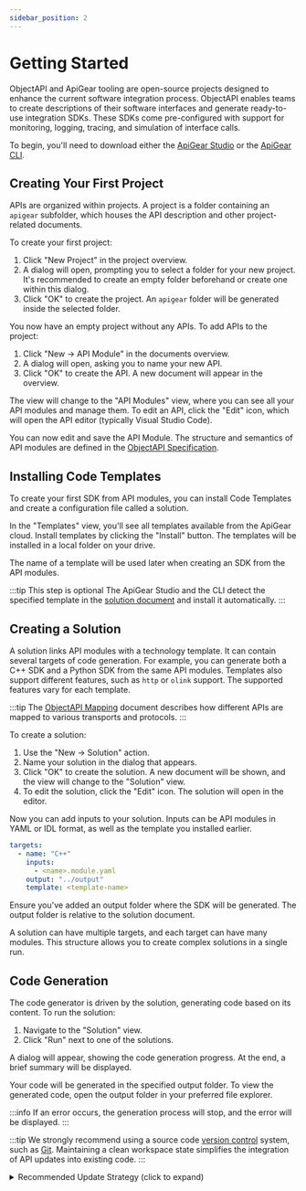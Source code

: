 ```yaml
---
sidebar_position: 2
---
```


# Getting Started

ObjectAPI and ApiGear tooling are open-source projects designed to enhance the current software integration process. ObjectAPI enables teams to create descriptions of their software interfaces and generate ready-to-use integration SDKs. These SDKs come pre-configured with support for monitoring, logging, tracing, and simulation of interface calls.

To begin, you'll need to download either the [ApiGear Studio](https://github.com/apigear-io/studio/releases/latest) or the [ApiGear CLI](https://github.com/apigear-io/cli/releases/latest).

## Creating Your First Project

APIs are organized within projects. A project is a folder containing an `apigear` subfolder, which houses the API description and other project-related documents.

To create your first project:

1. Click "New Project" in the project overview.
2. A dialog will open, prompting you to select a folder for your new project. It's recommended to create an empty folder beforehand or create one within this dialog.
3. Click "OK" to create the project. An `apigear` folder will be generated inside the selected folder.

You now have an empty project without any APIs. To add APIs to the project:

1. Click "New -> API Module" in the documents overview.
2. A dialog will open, asking you to name your new API.
3. Click "OK" to create the API. A new document will appear in the overview.

The view will change to the "API Modules" view, where you can see all your API modules and manage them. To edit an API, click the "Edit" icon, which will open the API editor (typically Visual Studio Code).

You can now edit and save the API Module. The structure and semantics of API modules are defined in the [ObjectAPI Specification](/docs/advanced/objectapi/intro).

## Installing Code Templates

To create your first SDK from API modules, you can install Code Templates and create a configuration file called a solution.

In the "Templates" view, you'll see all templates available from the ApiGear cloud. Install templates by clicking the "Install" button. The templates will be installed in a local folder on your drive.

The name of a template will be used later when creating an SDK from the API modules.

:::tip This step is optional
The ApiGear Studio and the CLI detect the specified template in the [solution document](#creating-a-solution) and install it automatically.
:::


## Creating a Solution

A solution links API modules with a technology template. It can contain several targets of code generation. For example, you can generate both a C++ SDK and a Python SDK from the same API modules. Templates also support different features, such as `http` or `olink` support. The supported features vary for each template.

:::tip
The [ObjectAPI Mapping](/docs/advanced/objectapi/mapping) document describes how different APIs are mapped to various transports and protocols.
:::

To create a solution:

1. Use the "New -> Solution" action.
2. Name your solution in the dialog that appears.
3. Click "OK" to create the solution. A new document will be shown, and the view will change to the "Solution" view.
4. To edit the solution, click the "Edit" icon. The solution will open in the editor.

Now you can add inputs to your solution. Inputs can be API modules in YAML or IDL format, as well as the template you installed earlier.

```yaml
targets:
  - name: "C++"
    inputs:
      - <name>.module.yaml
    output: "../output"
    template: <template-name>
```

Ensure you've added an output folder where the SDK will be generated. The output folder is relative to the solution document.

A solution can have multiple targets, and each target can have many modules. This structure allows you to create complex solutions in a single run.

## Code Generation

The code generator is driven by the solution, generating code based on its content. To run the solution:

1. Navigate to the "Solution" view.
2. Click "Run" next to one of the solutions.

A dialog will appear, showing the code generation progress. At the end, a brief summary will be displayed.

Your code will be generated in the specified output folder. To view the generated code, open the output folder in your preferred file explorer.

:::info
If an error occurs, the generation process will stop, and the error will be displayed.
:::

:::tip
We strongly recommend using a source code [version control](https://wikipedia.org/wiki/Version_control) system, such as [Git](https://git-scm.com/). Maintaining a clean workspace state simplifies the integration of API updates into existing code.
:::

<details>
  <summary>Recommended Update Strategy (click to expand)</summary>

#### Initial Setup

To set up your project for long-term API updates:

1. Generate the code into an _ini(tial)_ folder within your project.
2. Copy the _ini_ folder to a _sol(ution)_ folder.
3. Commit this state as the initial version to enable rollbacks if needed.

You can then replace the API stub implementation in the _sol_ folder with your business logic and update the test stubs to cover the actual API behavior.

#### Updating Existing APIs

When you've set up your project using the _ini_ and _sol_ folder structure (or a similar setup), you can easily apply updates to your API:

1. Generate the updated SDK into the _ini_ folder. A diff in your preferred source control tool should only show the auto-generated changes based on your API modifications.
2. Use a _compare and merge_ tool to review the differences between the updated _ini_ folder and your existing implementation in the _sol_ folder.
3. Apply only the interface changes without overwriting your business logic.

While this process may seem cumbersome at first, it's straightforward and easy to use in practice.

:::note
When using a version control system, you could generate the code directly in the final location. However, this approach may become challenging over time, depending on the project size and the number of manually added or modified files in the output folder.
:::
</details>
